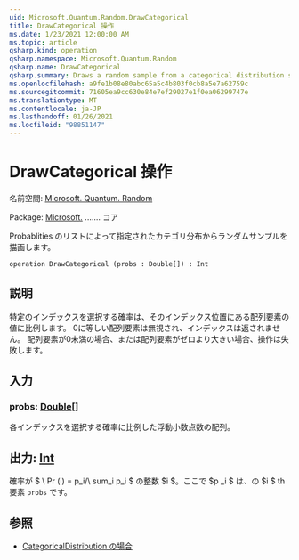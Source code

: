```yaml
---
uid: Microsoft.Quantum.Random.DrawCategorical
title: DrawCategorical 操作
ms.date: 1/23/2021 12:00:00 AM
ms.topic: article
qsharp.kind: operation
qsharp.namespace: Microsoft.Quantum.Random
qsharp.name: DrawCategorical
qsharp.summary: Draws a random sample from a categorical distribution specified by a list of probablities.
ms.openlocfilehash: a9fe1b08e80abc65a5c4b803f0cb8a5e7a62759c
ms.sourcegitcommit: 71605ea9cc630e84e7ef29027e1f0ea06299747e
ms.translationtype: MT
ms.contentlocale: ja-JP
ms.lasthandoff: 01/26/2021
ms.locfileid: "98851147"
---
```

# <a name="drawcategorical-operation"></a>DrawCategorical 操作

名前空間: [Microsoft. Quantum. Random](xref:Microsoft.Quantum.Random)

Package: [Microsoft.](https://nuget.org/packages/Microsoft.Quantum.QSharp.Core) ....... コア


Probablities のリストによって指定されたカテゴリ分布からランダムサンプルを描画します。

```qsharp
operation DrawCategorical (probs : Double[]) : Int
```


## <a name="description"></a>説明

特定のインデックスを選択する確率は、そのインデックス位置にある配列要素の値に比例します。
0に等しい配列要素は無視され、インデックスは返されません。 配列要素が0未満の場合、または配列要素がゼロより大きい場合、操作は失敗します。

## <a name="input"></a>入力

### <a name="probs--double"></a>probs: [Double](xref:microsoft.quantum.lang-ref.double)[]

各インデックスを選択する確率に比例した浮動小数点数の配列。



## <a name="output--int"></a>出力: [Int](xref:microsoft.quantum.lang-ref.int)

確率が $ \ Pr (i) = p_i/\ sum_i p_i $ の整数 $i $。ここで $p _i $ は、の $i $ th 要素 `probs` です。

## <a name="see-also"></a>参照

- [CategoricalDistribution の場合](xref:Microsoft.Quantum.Random.CategoricalDistribution)